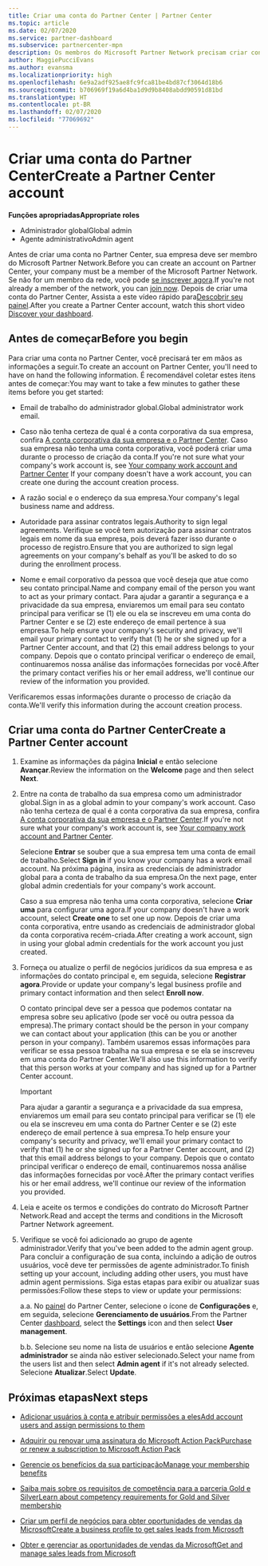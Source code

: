 ```yaml
---
title: Criar uma conta do Partner Center | Partner Center
ms.topic: article
ms.date: 02/07/2020
ms.service: partner-dashboard
ms.subservice: partnercenter-mpn
description: Os membros do Microsoft Partner Network precisam criar contas do Partner Center para gerenciar seus benefícios e competências de rede e criar um perfil de negócios.
author: MaggiePucciEvans
ms.author: evansma
ms.localizationpriority: high
ms.openlocfilehash: 6e9a2adf925ae8fc9fca81be4bd87cf3064d18b6
ms.sourcegitcommit: b706969f19a6d4ba1d9d9b8408abdd90591d81bd
ms.translationtype: HT
ms.contentlocale: pt-BR
ms.lasthandoff: 02/07/2020
ms.locfileid: "77069692"
---
```

# <a name="create-a-partner-center-account"></a><span data-ttu-id="5d0f1-103">Criar uma conta do Partner Center</span><span class="sxs-lookup"><span data-stu-id="5d0f1-103">Create a Partner Center account</span></span>

<span data-ttu-id="5d0f1-104">**Funções apropriadas**</span><span class="sxs-lookup"><span data-stu-id="5d0f1-104">**Appropriate roles**</span></span>

- <span data-ttu-id="5d0f1-105">Administrador global</span><span class="sxs-lookup"><span data-stu-id="5d0f1-105">Global admin</span></span>
- <span data-ttu-id="5d0f1-106">Agente administrativo</span><span class="sxs-lookup"><span data-stu-id="5d0f1-106">Admin agent</span></span>

<span data-ttu-id="5d0f1-107">Antes de criar uma conta no Partner Center, sua empresa deve ser membro do Microsoft Partner Network.</span><span class="sxs-lookup"><span data-stu-id="5d0f1-107">Before you can create an account on Partner Center, your company must be a member of the Microsoft Partner Network.</span></span> <span data-ttu-id="5d0f1-108">Se não for um membro da rede, você pode [se inscrever agora](https://partner.microsoft.com/commercial#).</span><span class="sxs-lookup"><span data-stu-id="5d0f1-108">If you're not already a member of the network, you can [join now](https://partner.microsoft.com/commercial#).</span></span> <span data-ttu-id="5d0f1-109">Depois de criar uma conta do Partner Center, Assista a este vídeo rápido para[Descobrir seu painel](https://vimeo.com/290338211).</span><span class="sxs-lookup"><span data-stu-id="5d0f1-109">After you create a Partner Center account, watch this short video [Discover your dashboard](https://vimeo.com/290338211).</span></span>

## <a name="before-you-begin"></a><span data-ttu-id="5d0f1-110">Antes de começar</span><span class="sxs-lookup"><span data-stu-id="5d0f1-110">Before you begin</span></span>

<span data-ttu-id="5d0f1-111">Para criar uma conta no Partner Center, você precisará ter em mãos as informações a seguir.</span><span class="sxs-lookup"><span data-stu-id="5d0f1-111">To create an account on Partner Center, you'll need to have on hand the following information.</span></span> <span data-ttu-id="5d0f1-112">É recomendável coletar estes itens antes de começar:</span><span class="sxs-lookup"><span data-stu-id="5d0f1-112">You may want to take a few minutes to gather these items before you get started:</span></span>

-   <span data-ttu-id="5d0f1-113">Email de trabalho do administrador global.</span><span class="sxs-lookup"><span data-stu-id="5d0f1-113">Global administrator work email.</span></span>

-   <span data-ttu-id="5d0f1-114">Caso não tenha certeza de qual é a conta corporativa da sua empresa, confira [A conta corporativa da sua empresa e o Partner Center](azure-active-directory-tenants-and-partner-center.md). Caso sua empresa não tenha uma conta corporativa, você poderá criar uma durante o processo de criação da conta.</span><span class="sxs-lookup"><span data-stu-id="5d0f1-114">If you're not sure what your company's work account is, see [Your company work account and Partner Center](azure-active-directory-tenants-and-partner-center.md) If your company doesn't have a work account, you can create one during the account creation process.</span></span> 

-   <span data-ttu-id="5d0f1-115">A razão social e o endereço da sua empresa.</span><span class="sxs-lookup"><span data-stu-id="5d0f1-115">Your company's legal business name and address.</span></span>  

-   <span data-ttu-id="5d0f1-116">Autoridade para assinar contratos legais.</span><span class="sxs-lookup"><span data-stu-id="5d0f1-116">Authority to sign legal agreements.</span></span> <span data-ttu-id="5d0f1-117">Verifique se você tem autorização para assinar contratos legais em nome da sua empresa, pois deverá fazer isso durante o processo de registro.</span><span class="sxs-lookup"><span data-stu-id="5d0f1-117">Ensure that you are authorized to sign legal agreements on your company's behalf as you'll be asked to do so during the enrollment process.</span></span>

-   <span data-ttu-id="5d0f1-118">Nome e email corporativo da pessoa que você deseja que atue como seu contato principal.</span><span class="sxs-lookup"><span data-stu-id="5d0f1-118">Name and company email of the person you want to act as your primary contact.</span></span> <span data-ttu-id="5d0f1-119">Para ajudar a garantir a segurança e a privacidade da sua empresa, enviaremos um email para seu contato principal para verificar se (1) ele ou ela se inscreveu em uma conta do Partner Center e se (2) este endereço de email pertence à sua empresa.</span><span class="sxs-lookup"><span data-stu-id="5d0f1-119">To help ensure your company's security and privacy, we'll email your primary contact to verify that (1) he or she signed up for a Partner Center account, and that (2) this email address belongs to your company.</span></span> <span data-ttu-id="5d0f1-120">Depois que o contato principal verificar o endereço de email, continuaremos nossa análise das informações fornecidas por você.</span><span class="sxs-lookup"><span data-stu-id="5d0f1-120">After the primary contact verifies his or her email address, we'll continue our review of the information you provided.</span></span>

<span data-ttu-id="5d0f1-121">Verificaremos essas informações durante o processo de criação da conta.</span><span class="sxs-lookup"><span data-stu-id="5d0f1-121">We'll verify this information during the account creation process.</span></span> 
 
## <a name="create-a-partner-center-account"></a><span data-ttu-id="5d0f1-122">Criar uma conta do Partner Center</span><span class="sxs-lookup"><span data-stu-id="5d0f1-122">Create a Partner Center account</span></span>

1.  <span data-ttu-id="5d0f1-123">Examine as informações da página **Inicial** e então selecione **Avançar**.</span><span class="sxs-lookup"><span data-stu-id="5d0f1-123">Review the information on the **Welcome** page and then select **Next**.</span></span>

2.  <span data-ttu-id="5d0f1-124">Entre na conta de trabalho da sua empresa como um administrador global.</span><span class="sxs-lookup"><span data-stu-id="5d0f1-124">Sign in as a global admin to your company's work account.</span></span> <span data-ttu-id="5d0f1-125">Caso não tenha certeza de qual é a conta corporativa da sua empresa, confira [A conta corporativa da sua empresa e o Partner Center](azure-active-directory-tenants-and-partner-center.md).</span><span class="sxs-lookup"><span data-stu-id="5d0f1-125">If you're not sure what your company's work account   is, see [Your company work account and Partner Center](azure-active-directory-tenants-and-partner-center.md).</span></span>

    <span data-ttu-id="5d0f1-126">Selecione **Entrar** se souber que a sua empresa tem uma conta de email de trabalho.</span><span class="sxs-lookup"><span data-stu-id="5d0f1-126">Select **Sign in** if you know your company has a work email account.</span></span> <span data-ttu-id="5d0f1-127">Na próxima página, insira as credenciais de administrador global para a conta de trabalho da sua empresa.</span><span class="sxs-lookup"><span data-stu-id="5d0f1-127">On the next page, enter global admin credentials for your company's work account.</span></span> 

    <span data-ttu-id="5d0f1-128">Caso a sua empresa não tenha uma conta corporativa, selecione **Criar uma** para configurar uma agora.</span><span class="sxs-lookup"><span data-stu-id="5d0f1-128">If your company doesn't have a work account, select **Create one** to set one up now.</span></span> <span data-ttu-id="5d0f1-129">Depois de criar uma conta corporativa, entre usando as credenciais de administrador global da conta corporativa recém-criada.</span><span class="sxs-lookup"><span data-stu-id="5d0f1-129">After creating a work account, sign in using your global admin credentials for the work account you just created.</span></span>

3.  <span data-ttu-id="5d0f1-130">Forneça ou atualize o perfil de negócios jurídicos da sua empresa e as informações do contato principal e, em seguida, selecione **Registrar agora**.</span><span class="sxs-lookup"><span data-stu-id="5d0f1-130">Provide or update your company's legal business profile and primary contact information and then select **Enroll now**.</span></span> 

    <span data-ttu-id="5d0f1-131">O contato principal deve ser a pessoa que podemos contatar na empresa sobre seu aplicativo (pode ser você ou outra pessoa da empresa).</span><span class="sxs-lookup"><span data-stu-id="5d0f1-131">The primary contact should be the person in your company we can contact about your application (this can be you or another person in your company).</span></span> <span data-ttu-id="5d0f1-132">Também usaremos essas informações para verificar se essa pessoa trabalha na sua empresa e se ela se inscreveu em uma conta do Partner Center.</span><span class="sxs-lookup"><span data-stu-id="5d0f1-132">We'll also use this information to verify that this person works at your company and has signed up for a Partner Center account.</span></span>

    > [!IMPORTANT]  
    > <span data-ttu-id="5d0f1-133">Para ajudar a garantir a segurança e a privacidade da sua empresa, enviaremos um email para seu contato principal para verificar se (1) ele ou ela se inscreveu em uma conta do Partner Center e se (2) este endereço de email pertence à sua empresa.</span><span class="sxs-lookup"><span data-stu-id="5d0f1-133">To help ensure your company's security and privacy, we'll email your primary contact to verify that (1) he or she signed up for a Partner Center account, and (2) that this email address belongs to your company.</span></span> <span data-ttu-id="5d0f1-134">Depois que o contato principal verificar o endereço de email, continuaremos nossa análise das informações fornecidas por você.</span><span class="sxs-lookup"><span data-stu-id="5d0f1-134">After the primary contact verifies his or her email address, we'll continue our review of the information you provided.</span></span>

4.  <span data-ttu-id="5d0f1-135">Leia e aceite os termos e condições do contrato do Microsoft Partner Network.</span><span class="sxs-lookup"><span data-stu-id="5d0f1-135">Read and accept the terms and conditions in the Microsoft Partner Network agreement.</span></span> 

5.  <span data-ttu-id="5d0f1-136">Verifique se você foi adicionado ao grupo de agente administrador.</span><span class="sxs-lookup"><span data-stu-id="5d0f1-136">Verify that you've been added to the admin agent group.</span></span> <span data-ttu-id="5d0f1-137">Para concluir a configuração de sua conta, incluindo a adição de outros usuários, você deve ter permissões de agente administrador.</span><span class="sxs-lookup"><span data-stu-id="5d0f1-137">To finish setting up your account, including adding other users, you must have admin agent permissions.</span></span> <span data-ttu-id="5d0f1-138">Siga estas etapas para exibir ou atualizar suas permissões:</span><span class="sxs-lookup"><span data-stu-id="5d0f1-138">Follow these steps to view or update your permissions:</span></span>

    <span data-ttu-id="5d0f1-139">a.</span><span class="sxs-lookup"><span data-stu-id="5d0f1-139">a.</span></span> <span data-ttu-id="5d0f1-140">No [painel](https://partner.microsoft.com/dashboard/home**) do Partner Center, selecione o ícone de **Configurações** e, em seguida, selecione **Gerenciamento de usuários**.</span><span class="sxs-lookup"><span data-stu-id="5d0f1-140">From the Partner Center [dashboard](https://partner.microsoft.com/dashboard/home**), select the **Settings** icon and then select **User management**.</span></span>  

    <span data-ttu-id="5d0f1-141">b.</span><span class="sxs-lookup"><span data-stu-id="5d0f1-141">b.</span></span> <span data-ttu-id="5d0f1-142">Selecione seu nome na lista de usuários e então selecione **Agente administrador** se ainda não estiver selecionado.</span><span class="sxs-lookup"><span data-stu-id="5d0f1-142">Select your name from the users list and then select **Admin agent** if it's not already selected.</span></span> <span data-ttu-id="5d0f1-143">Selecione **Atualizar**.</span><span class="sxs-lookup"><span data-stu-id="5d0f1-143">Select **Update**.</span></span>  

## <a name="next-steps"></a><span data-ttu-id="5d0f1-144">Próximas etapas</span><span class="sxs-lookup"><span data-stu-id="5d0f1-144">Next steps</span></span>

-   [<span data-ttu-id="5d0f1-145">Adicionar usuários à conta e atribuir permissões a eles</span><span class="sxs-lookup"><span data-stu-id="5d0f1-145">Add account users and assign permissions to them</span></span>](create-user-accounts-and-set-permissions.md)

-   [<span data-ttu-id="5d0f1-146">Adquirir ou renovar uma assinatura do Microsoft Action Pack</span><span class="sxs-lookup"><span data-stu-id="5d0f1-146">Purchase or renew a subscription to Microsoft Action Pack</span></span>](mpn-get-action-pack.md)

-   [<span data-ttu-id="5d0f1-147">Gerencie os benefícios da sua participação</span><span class="sxs-lookup"><span data-stu-id="5d0f1-147">Manage your membership benefits</span></span>](manage-your-partner-network-benefits.md)

-   [<span data-ttu-id="5d0f1-148">Saiba mais sobre os requisitos de competência para a parceria Gold e Silver</span><span class="sxs-lookup"><span data-stu-id="5d0f1-148">Learn about competency requirements for Gold and Silver membership</span></span>](https://partner.microsoft.com/membership/competencies)

-   [<span data-ttu-id="5d0f1-149">Criar um perfil de negócios para obter oportunidades de vendas da Microsoft</span><span class="sxs-lookup"><span data-stu-id="5d0f1-149">Create a business profile to get sales leads from Microsoft</span></span>](create-a-marketing-profile.md)

-   [<span data-ttu-id="5d0f1-150">Obter e gerenciar as oportunidades de vendas da Microsoft</span><span class="sxs-lookup"><span data-stu-id="5d0f1-150">Get and manage sales leads from Microsoft</span></span>](responding-to-referrals.md)